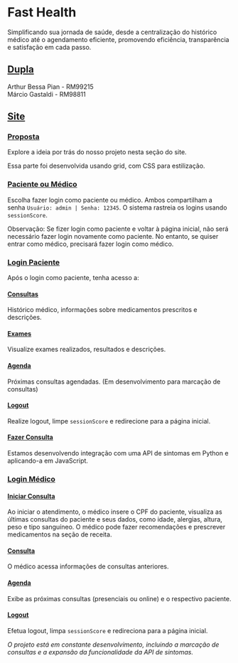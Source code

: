# Fast Health

Simplificando sua jornada de saúde, desde a centralização do histórico médico até o agendamento eficiente, promovendo eficiência, transparência e satisfação em cada passo.

## [Dupla](#)
Arthur Bessa Pian - RM99215 <br/>
Márcio Gastaldi - RM98811

## [Site](#)

### [Proposta](#)
Explore a ideia por trás do nosso projeto nesta seção do site.

Essa parte foi desenvolvida usando grid, com CSS para estilização.

### [Paciente ou Médico](#)
Escolha fazer login como paciente ou médico. Ambos compartilham a senha `Usuário: admin | Senha: 12345`. O sistema rastreia os logins usando `sessionScore`.

Observação: Se fizer login como paciente e voltar à página inicial, não será necessário fazer login novamente como paciente. No entanto, se quiser entrar como médico, precisará fazer login como médico.

### [Login Paciente](#)
Após o login como paciente, tenha acesso a:

#### [Consultas](#) 
Histórico médico, informações sobre medicamentos prescritos e descrições.
#### [Exames](#) 
Visualize exames realizados, resultados e descrições.
#### [Agenda](#) 
Próximas consultas agendadas. (Em desenvolvimento para marcação de consultas)

#### [Logout](#)
Realize logout, limpe `sessionScore` e redirecione para a página inicial.

#### [Fazer Consulta](#)
Estamos desenvolvendo integração com uma API de sintomas em Python e aplicando-a em JavaScript.

### [Login Médico](#)
#### [Iniciar Consulta](#)
Ao iniciar o atendimento, o médico insere o CPF do paciente, visualiza as últimas consultas do paciente e seus dados, como idade, alergias, altura, peso e tipo sanguíneo. O médico pode fazer recomendações e prescrever medicamentos na seção de receita.

#### [Consulta](#)
O médico acessa informações de consultas anteriores.

#### [Agenda](#)
Exibe as próximas consultas (presenciais ou online) e o respectivo paciente.

#### [Logout](#)
Efetua logout, limpa `sessionScore` e redireciona para a página inicial.

*O projeto está em constante desenvolvimento, incluindo a marcação de consultas e a expansão da funcionalidade da API de sintomas.*

